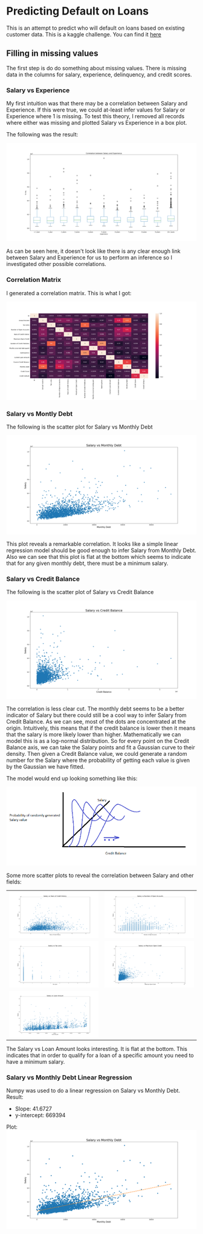 # Predicting Default on Loans
This is an attempt to predict who will default on loans based on existing customer data. 
This is a kaggle challenge. 
You can find it [here](https://www.kaggle.com/c/credit-default-prediction-ai-big-data/)

## Filling in missing values
The first step is do do something about missing values. 
There is missing data in the columns for salary, experience, delinquency, and credit scores.

### Salary vs Experience
My first intuition was that there may be a correlation between Salary and Experience. 
If this were true, we could at-least infer values for Salary or Experience where 1 is missing. 
To test this theory, I removed all records where either was missing and 
plotted Salary vs Experience in a box plot.

The following was the result:

![Default](./viz/SalaryVsExperience.png)

As can be seen here, it doesn't look like there is any clear enough link between Salary and Experience
for us to perform an inference so I investigated other possible correlations.

### Correlation Matrix
I generated a correlation matrix. This is what I got:

![Default](./viz/CorrelationMatrix.png)

### Salary vs Montly Debt

The following is the scatter plot for Salary vs Monthly Debt

![Default](./viz/SalaryVsMonthlyDebt.png)

This plot reveals a remarkable correlation. It looks like a simple linear
regression model should be good enough to infer Salary from Monthly Debt.
Also we can see that this plot is flat at the bottom which seems to 
indicate that for any given monthly debt, there must be a minimum salary.

### Salary vs Credit Balance
The following is the scatter plot of Salary vs Credit Balance

![Default](./viz/SalaryVsCreditBalance.png)

The correlation is less clear cut. The monthly debt seems to be a better
indicator of Salary but there could still be a cool way to infer Salary from
Credit Balance. As we can see, most of the dots are concentrated at the origin.
Intuitively, this means that if the credit balance is lower then it means that 
the salary is more likely lower than higher. Mathematically we can model
this is as a log-normal distribution. So for every point on the 
Credit Balance axis, we can take the Salary points and fit a Gaussian curve to their
density. Then given a Credit Balance value, we could generate a random
number for the Salary where the probability of getting each value is given
by the Gaussian we have fitted.

The model would end up looking something like this:

![Default](./viz/SalaryVsCreditBalanceModelIntuition.png)

Some more scatter plots to reveal the correlation between Salary and other fields:

| | | 
|:-------------------------:|:-------------------------:|
![Default](./viz/SalaryVsCreditHistory.png)|![Default](./viz/SalaryVsNumberOfOpenAccounts.png)
![Default](./viz/SalaryVsTaxLiens.png)|![Default](./viz/SalaryVsMaxOpenCredit.png)
![Default](./viz/SalaryVsLoanAmount.png) |

The Salary vs Loan Amount looks interesting. It is flat at the bottom. 
This indicates that in order to qualify for a loan of a specific amount you need to have 
a minimum salary.

### Salary vs Monthly Debt Linear Regression

Numpy was used to do a linear regression on Salary vs Monthly Debt. Result:
+ Slope: 41.6727
+ y-intercept: 669394

Plot:
![Default](./viz/SalaryVsMonthlyDebt_LinReg.png)
